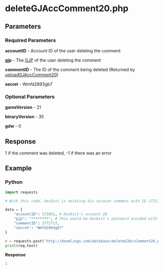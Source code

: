 # deleteGJAccComment20.php



## Parameters

### Required Parameters

**accountID** - Account ID of the user deleting the comment

**gjp** - The [GJP](/docs/topics/gjp.md) of the user deleting the comment

**commentID** - The ID of the comment being deleted (Returned by [uploadGJAccComment20](/docs/endpoints/uploadGJAccComment20.md))

**secret** - Wmfd2893gb7

### Optional Parameters

**gameVersion** - 21

**binaryVersion** - 35

**gdw** - 0

## Response

1 if the comment was deleted, -1 if there was an error

## Example

<!-- tabs:start -->

### **Python**

```py
import requests

# With this code, DevExit is deleting his account comment with ID 1772717

data = {
    "accountID": 173831, # DevExit's account ID
    "gjp": "********", # This would be DevExit's password encoded with GJP encryption
    "commentID": 1772717,
    "secret": "Wmfd2893gb7"
}

r = requests.post('http://boomlings.com/database/deleteGJAccComment20.php', data=data)
print(req.text)
```

**Response**
```py
1
```

<!-- tabs:end -->
